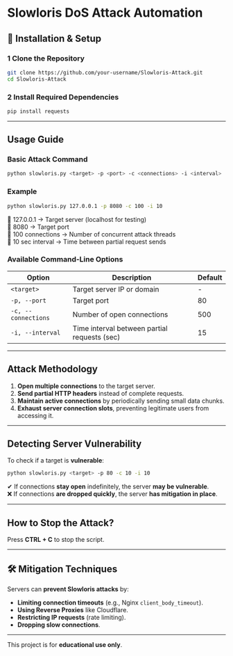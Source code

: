 #  Slowloris DoS Attack Automation

## 🔧 Installation & Setup
###  1️ Clone the Repository
```bash
git clone https://github.com/your-username/Slowloris-Attack.git
cd Slowloris-Attack
```

###  2️ Install Required Dependencies
```bash
pip install requests
```

---

##  Usage Guide
### Basic Attack Command
```bash
python slowloris.py <target> -p <port> -c <connections> -i <interval>
```
### Example
```bash
python slowloris.py 127.0.0.1 -p 8080 -c 100 -i 10
```
🔹 127.0.0.1 → Target server (localhost for testing)  
🔹 8080 → Target port  
🔹 100 connections → Number of concurrent attack threads  
🔹 10 sec interval → Time between partial request sends  

### Available Command-Line Options
| Option            | Description                                  | Default |
|------------------|----------------------------------------------|---------|
| `<target>`       | Target server IP or domain                   | -       |
| `-p, --port`     | Target port                                  | 80      |
| `-c, --connections` | Number of open connections               | 500     |
| `-i, --interval` | Time interval between partial requests (sec) | 15      |

---

##  Attack Methodology
1. **Open multiple connections** to the target server.
2. **Send partial HTTP headers** instead of complete requests.
3. **Maintain active connections** by periodically sending small data chunks.
4. **Exhaust server connection slots**, preventing legitimate users from accessing it.

---

##  Detecting Server Vulnerability
To check if a target is **vulnerable**:
```bash
python slowloris.py <target> -p 80 -c 10 -i 10
```
✔ If connections **stay open** indefinitely, the server **may be vulnerable**.  
❌ If connections **are dropped quickly**, the server **has mitigation in place**.

---

##  How to Stop the Attack?
Press **CTRL + C** to stop the script.

---

## 🛠️ Mitigation Techniques
Servers can **prevent Slowloris attacks** by:
- **Limiting connection timeouts** (e.g., Nginx `client_body_timeout`).
- **Using Reverse Proxies** like Cloudflare.
- **Restricting IP requests** (rate limiting).
- **Dropping slow connections**.

---
  
This project is for **educational use only**.
```
